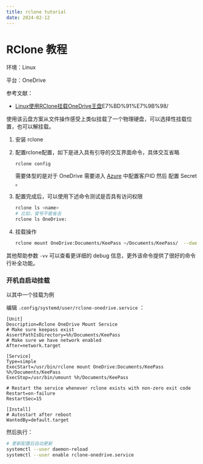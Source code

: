 ```yaml
---
title: rclone tutorial
date: 2024-02-12
---
```


# RClone 教程

环境：Linux

平台：OneDrive

参考文献：

- [Linux使用RClone挂载OneDrive王盘](https://333rd.net/posts/tech/linux%E4%BD%BF%E7%94%A8rclone%E6%8C%82%E8%BD%BDonedrive%)E7%BD%91%E7%9B%98/

使用该云盘方案从文件操作感受上类似挂载了一个物理硬盘，可以选择性挂载位置，也可以解挂载。

1. 安装 rclone

2. 配置rclone配置，如下是进入具有引导的交互界面命令，具体交互省略

   ```
   rclone config
   ```

   需要体型的是对于 OneDrive 需要进入 [Azure](https://portal.azure.com/#blade/Microsoft_AAD_IAM/ActiveDirectoryMenuBlade/RegisteredApps) 中配置客户ID 然后 配置 Secret 。

3. 配置完成后，可以使用下述命令测试是否具有访问权限

   ```sh
   rclone ls <name>
   # 比如，冒号不能省去
   rclone ls OneDrive:
   ```

4. 挂载操作

   ```sh
   rclone mount OneDrive:Documents/KeePass ~/Documents/KeePass/  --daemon 
   ```

其他帮助参数 `-vv` 可以查看更详细的 debug 信息，更外该命令提供了很好的命令行补全功能。


### 开机自启动挂载

以其中一个挂载为例

编辑 `.config/systemd/user/rclone-onedrive.service` ：

```
[Unit]
Description=Rclone OneDrive Mount Service
# Make sure keepass exist
AssertPathIsDirectory=%h/Documents/KeePass
# Make sure we have network enabled
After=network.target

[Service]
Type=simple
ExecStart=/usr/bin/rclone mount OneDrive:Documents/KeePass %h/Documents/KeePass
ExecStop=/usr/bin/umount %h/Documents/KeePass

# Restart the service whenever rclone exists with non-zero exit code
Restart=on-failure
RestartSec=15

[Install]
# Autostart after reboot
WantedBy=default.target
```

然后执行：

```sh
# 更新配置后自动更新
systemctl --user daemon-reload
systemctl --user enable rclone-onedrive.service
```



